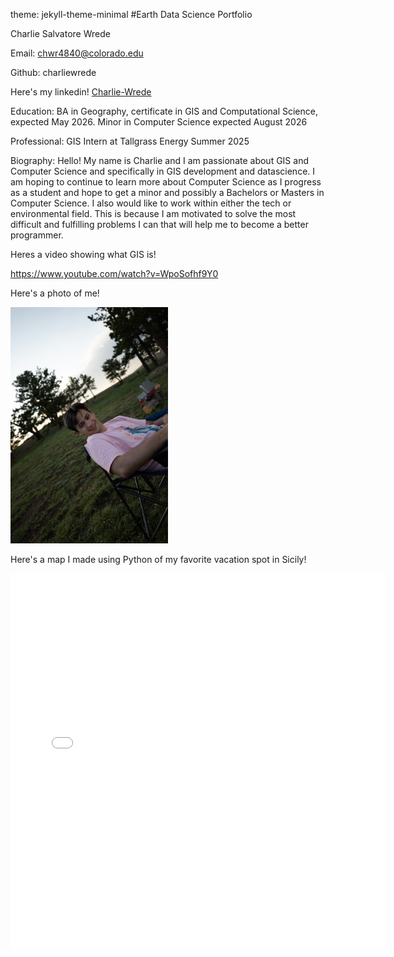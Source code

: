 theme: jekyll-theme-minimal 
#Earth Data Science Portfolio

Charlie Salvatore Wrede

Email: chwr4840@colorado.edu

Github: charliewrede

Here's my linkedin!
<a 
  href="https://www.linkedin.com/in/charlie-wrede-8b65ab231"
  target="_blank">
  Charlie-Wrede
</a> 

Education: BA in Geography, certificate in GIS and Computational Science, expected May 2026. Minor in Computer Science expected August 2026

Professional: GIS Intern at Tallgrass Energy Summer 2025

Biography: Hello! My name is Charlie and I am passionate about GIS and Computer Science and specifically in GIS development and datascience. I am hoping to continue to learn more about Computer Science as I progress as a student and hope to get a minor and possibly a Bachelors or Masters in Computer Science. I also would like to work within either the tech or environmental field. This is because I am motivated to solve the most difficult and fulfilling problems I can that will help me to become a better programmer.

Heres a video showing what GIS is!

<a href="https://www.youtube.com/watch?v=WpoSofhf9Y0" target="_blank">https://www.youtube.com/watch?v=WpoSofhf9Y0</a>

Here's a photo of me!

<img 
  src="IMG_5462.JPG" 
  alt="Camping!" 
  width="50%">

Here's a map I made using Python of my favorite vacation spot in Sicily!

<embed type="text/html" src="Brucoli.html" width="600" height="600">

